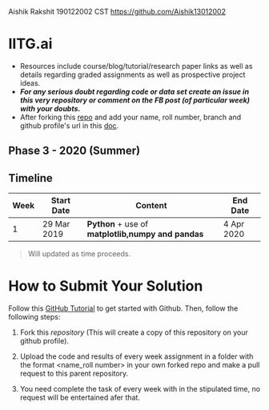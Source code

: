 Aishik Rakshit
190122002
CST
https://github.com/Aishik13012002


# IITG.ai

- Resources include course/blog/tutorial/research paper links as well as details regarding graded assignments as well as prospective project ideas.
- ***For any serious doubt regarding code or data set create an issue in this very repository or comment on the FB post (of particular week) with your doubts.***
- After forking this [repo](https://github.com/IITGuwahati-AI/Learning-Content) and add your name, roll number, branch and github profile's url in this [doc](https://docs.google.com/spreadsheets/d/1AicCcRpM5un5dFXsSLT4m3fDgaOM_NqwHsKdoaT0g84/edit?usp=sharing).

## Phase 3 - 2020 (Summer)
 
## Timeline
 
|Week   |Start Date        |Content                                            |End Date         |
|-------|------------------|---------------------------------------------------|-----------------|
| 1     | 29 Mar 2019      |**Python** + use of **matplotlib,numpy and pandas**| 4 Apr 2020      |

> Will updated as time proceeds.

# How to Submit Your Solution

Follow this [GitHub Tutorial](https://towardsdatascience.com/getting-started-with-git-and-github-6fcd0f2d4ac6) to get started with Github. Then, follow the following steps:

1. Fork this *repository* (This will create a copy of this repository on your github profile).

2. Upload the code and results of every week assignment in a folder with the format <name_roll number> in your own forked repo and make a pull request to this parent repository.

3. You need complete the task of every week with in the stipulated time, no request will be entertained afer that.
